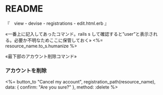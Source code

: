# README

『　view - devise - registrations - edit.html.erb 』

«一番上に記入してあったコマンド。rails s して確認すると”user”と表示される。必要か不明なためここに保管しておく»
	<%= resource_name.to_s.humanize %>

«最下部のアカウント削除コマンド»
<div class="edit_bottom">
  <h3>アカウントを削除</h3>

<p> <%= button_to "Cancel my account", registration_path(resource_name), data: { confirm: "Are you sure?" }, method: :delete %></p>
</div>

